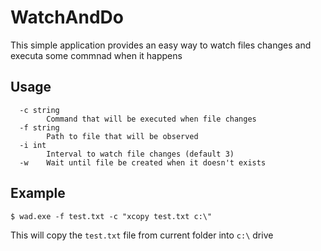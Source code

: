 # WatchAndDo

This simple application provides an easy way to watch files changes and executa some commnad when it happens

## Usage
```
  -c string
        Command that will be executed when file changes
  -f string
        Path to file that will be observed
  -i int
        Interval to watch file changes (default 3)
  -w    Wait until file be created when it doesn't exists
```

## Example
```$ wad.exe -f test.txt -c "xcopy test.txt c:\"```

This will copy the ```test.txt``` file from current folder into ```c:\``` drive